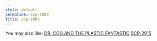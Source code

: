 ```yaml
---
style: default
permalink: scp-1009
title: scp-1009
---
```

You may also like:
[DR. COG AND THE PLASTIC FANTASTIC](http://scp-wiki.net/dr-cog-and-the-plastic-fantastic)
[SCP-2915](http://scp-wiki.net/scp-2915)